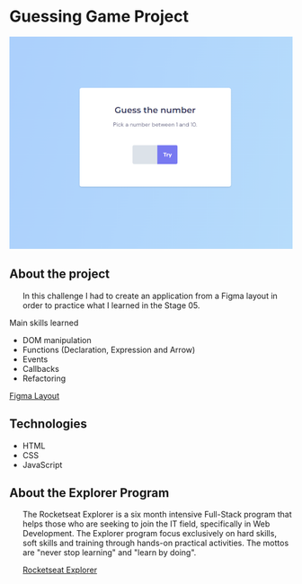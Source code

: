 <h1>Guessing Game Project</h1>

<img src="./img/guessing_game.png" alt="Project Snapshot">

<h2 id="about">About the project</h2>

<ul>
  <p>In this challenge I had to create an application from a Figma layout in order to practice what I learned in the Stage 05.</p>  
</ul>
<p>Main skills learned</p>
<ul>
  <li>DOM manipulation</li>
  <li>Functions (Declaration, Expression and Arrow)</li>
  <li>Events</li>
  <li>Callbacks</li>
  <li>Refactoring</li>  
</ul>

<a href="https://www.figma.com/file/68Ryeieveb6Px10bCh2D9Z/Explorer---Stage-05---Guessing-Game" target="_blank">Figma Layout</a>

<h2 id="tech">Technologies</h2>

<ul>
  <li>HTML</li>
  <li>CSS</li>
  <li>JavaScript</li>
</ul>

<h2 id="explorer-program">About the Explorer Program</h2>
<ul>
  <p>The Rocketseat Explorer is a six month intensive Full-Stack program that helps those who are seeking to join the IT field, specifically in Web Development. The Explorer program focus exclusively on hard skills, soft skills and training through hands-on practical activities. The mottos are "never stop learning" and "learn by doing".</p>  
  <a href="https://www.rocketseat.com.br/explorer" target="_blank">Rocketseat Explorer 
</ul>
